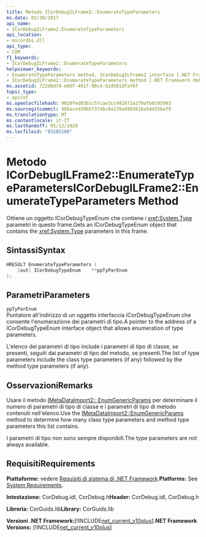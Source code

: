 ```yaml
---
title: Metodo ICorDebugILFrame2::EnumerateTypeParameters
ms.date: 03/30/2017
api_name:
- ICorDebugILFrame2.EnumerateTypeParameters
api_location:
- mscordbi.dll
api_type:
- COM
f1_keywords:
- ICorDebugILFrame2::EnumerateTypeParameters
helpviewer_keywords:
- EnumerateTypeParameters method, ICorDebugILFrame2 interface [.NET Framework debugging]
- ICorDebugILFrame2::EnumerateTypeParameters method [.NET Framework debugging]
ms.assetid: 722d0d74-e0df-491f-98c4-62d501dfaf6f
topic_type:
- apiref
ms.openlocfilehash: 9020fed83b1c57cae3cc492872a279afb0195983
ms.sourcegitcommit: 488aced39b5f374bc0a139a4993616a54d15baf0
ms.translationtype: MT
ms.contentlocale: it-IT
ms.lasthandoff: 05/12/2020
ms.locfileid: "83205166"
---
```

# <a name="icordebugilframe2enumeratetypeparameters-method"></a><span data-ttu-id="719dd-102">Metodo ICorDebugILFrame2::EnumerateTypeParameters</span><span class="sxs-lookup"><span data-stu-id="719dd-102">ICorDebugILFrame2::EnumerateTypeParameters Method</span></span>
<span data-ttu-id="719dd-103">Ottiene un oggetto ICorDebugTypeEnum che contiene i <xref:System.Type> parametri in questo frame.</span><span class="sxs-lookup"><span data-stu-id="719dd-103">Gets an ICorDebugTypeEnum object that contains the <xref:System.Type> parameters in this frame.</span></span>  
  
## <a name="syntax"></a><span data-ttu-id="719dd-104">Sintassi</span><span class="sxs-lookup"><span data-stu-id="719dd-104">Syntax</span></span>  
  
```cpp  
HRESULT EnumerateTypeParameters (  
    [out] ICorDebugTypeEnum    **ppTyParEnum  
);  
```  
  
## <a name="parameters"></a><span data-ttu-id="719dd-105">Parametri</span><span class="sxs-lookup"><span data-stu-id="719dd-105">Parameters</span></span>  
 `ppTyParEnum`  
 <span data-ttu-id="719dd-106">Puntatore all'indirizzo di un oggetto interfaccia ICorDebugTypeEnum che consente l'enumerazione dei parametri di tipo.</span><span class="sxs-lookup"><span data-stu-id="719dd-106">A pointer to the address of a ICorDebugTypeEnum interface object that allows enumeration of type parameters.</span></span>  
  
 <span data-ttu-id="719dd-107">L'elenco dei parametri di tipo include i parametri di tipo di classe, se presenti, seguiti dai parametri di tipo del metodo, se presenti.</span><span class="sxs-lookup"><span data-stu-id="719dd-107">The list of type parameters include the class type parameters (if any) followed by the method type parameters (if any).</span></span>  
  
## <a name="remarks"></a><span data-ttu-id="719dd-108">Osservazioni</span><span class="sxs-lookup"><span data-stu-id="719dd-108">Remarks</span></span>  
 <span data-ttu-id="719dd-109">Usare il metodo [IMetaDataImport2:: EnumGenericParams](../metadata/imetadataimport2-enumgenericparams-method.md) per determinare il numero di parametri di tipo di classe e i parametri di tipo di metodo contenuti nell'elenco.</span><span class="sxs-lookup"><span data-stu-id="719dd-109">Use the [IMetaDataImport2::EnumGenericParams](../metadata/imetadataimport2-enumgenericparams-method.md) method to determine how many class type parameters and method type parameters this list contains.</span></span>  
  
 <span data-ttu-id="719dd-110">I parametri di tipo non sono sempre disponibili.</span><span class="sxs-lookup"><span data-stu-id="719dd-110">The type parameters are not always available.</span></span>  
  
## <a name="requirements"></a><span data-ttu-id="719dd-111">Requisiti</span><span class="sxs-lookup"><span data-stu-id="719dd-111">Requirements</span></span>  
 <span data-ttu-id="719dd-112">**Piattaforme:** vedere [Requisiti di sistema di .NET Framework](../../get-started/system-requirements.md).</span><span class="sxs-lookup"><span data-stu-id="719dd-112">**Platforms:** See [System Requirements](../../get-started/system-requirements.md).</span></span>  
  
 <span data-ttu-id="719dd-113">**Intestazione:** CorDebug.idl, CorDebug.h</span><span class="sxs-lookup"><span data-stu-id="719dd-113">**Header:** CorDebug.idl, CorDebug.h</span></span>  
  
 <span data-ttu-id="719dd-114">**Libreria:** CorGuids.lib</span><span class="sxs-lookup"><span data-stu-id="719dd-114">**Library:** CorGuids.lib</span></span>  
  
 <span data-ttu-id="719dd-115">**Versioni .NET Framework:**[!INCLUDE[net_current_v10plus](../../../../includes/net-current-v10plus-md.md)]</span><span class="sxs-lookup"><span data-stu-id="719dd-115">**.NET Framework Versions:** [!INCLUDE[net_current_v10plus](../../../../includes/net-current-v10plus-md.md)]</span></span>
